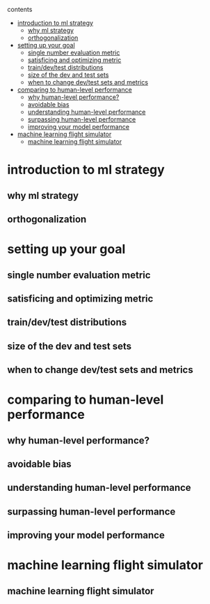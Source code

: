 contents

<!-- TOC -->

- [introduction to ml strategy](#introduction-to-ml-strategy)
    - [why ml strategy](#why-ml-strategy)
    - [orthogonalization](#orthogonalization)
- [setting up your goal](#setting-up-your-goal)
    - [single number evaluation metric](#single-number-evaluation-metric)
    - [satisficing and optimizing metric](#satisficing-and-optimizing-metric)
    - [train/dev/test distributions](#traindevtest-distributions)
    - [size of the dev and test sets](#size-of-the-dev-and-test-sets)
    - [when to change dev/test sets and metrics](#when-to-change-devtest-sets-and-metrics)
- [comparing to human-level performance](#comparing-to-human-level-performance)
    - [why human-level performance?](#why-human-level-performance)
    - [avoidable bias](#avoidable-bias)
    - [understanding human-level performance](#understanding-human-level-performance)
    - [surpassing human-level performance](#surpassing-human-level-performance)
    - [improving your model performance](#improving-your-model-performance)
- [machine learning flight simulator](#machine-learning-flight-simulator)
    - [machine learning flight simulator](#machine-learning-flight-simulator-1)

<!-- /TOC -->

# introduction to ml strategy

## why ml strategy

## orthogonalization

# setting up your goal

## single number evaluation metric

## satisficing and optimizing metric

## train/dev/test distributions

## size of the dev and test sets

## when to change dev/test sets and metrics

# comparing to human-level performance

## why human-level performance?

## avoidable bias

## understanding human-level performance

## surpassing human-level performance

## improving your model performance

# machine learning flight simulator

## machine learning flight simulator


